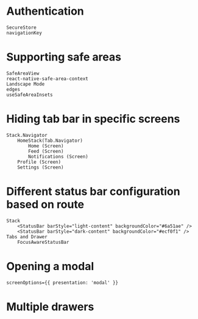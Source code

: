 # Authentication

    SecureStore
    navigationKey

# Supporting safe areas

    SafeAreaView
    react-native-safe-area-context
    Landscape Mode
    edges
    useSafeAreaInsets

# Hiding tab bar in specific screens

    Stack.Navigator
        HomeStack(Tab.Navigator)
            Home (Screen)
            Feed (Screen)
            Notifications (Screen)
        Profile (Screen)
        Settings (Screen)

# Different status bar configuration based on route

    Stack
        <StatusBar barStyle="light-content" backgroundColor="#6a51ae" />
        <StatusBar barStyle="dark-content" backgroundColor="#ecf0f1" />
    Tabs and Drawer
        FocusAwareStatusBar

# Opening a modal
    screenOptions={{ presentation: 'modal' }}

# Multiple drawers
